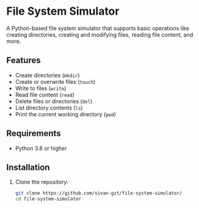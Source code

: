 # File System Simulator

A Python-based file system simulator that supports basic operations like creating directories, creating and modifying files, reading file content, and more.

## Features
- Create directories (`mkdir`)
- Create or overwrite files (`touch`)
- Write to files (`write`)
- Read file content (`read`)
- Delete files or directories (`del`)
- List directory contents (`ls`)
- Print the current working directory (`pwd`)

## Requirements
- Python 3.8 or higher

## Installation
1. Clone the repository:
   ```bash
   git clone https://github.com/sivan-gzt/file-system-simulator/
   cd file-system-simulator
